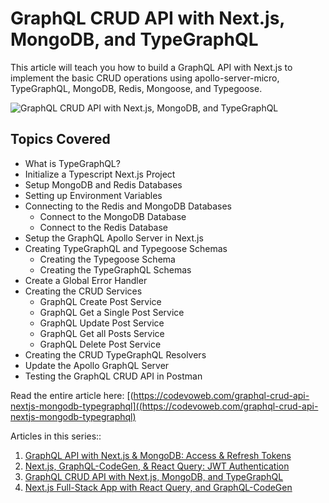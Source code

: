 # GraphQL CRUD API with Next.js, MongoDB, and TypeGraphQL

This article will teach you how to build a GraphQL API with Next.js to implement the basic CRUD operations using apollo-server-micro, TypeGraphQL, MongoDB, Redis, Mongoose, and Typegoose.

![GraphQL CRUD API with Next.js, MongoDB, and TypeGraphQL](https://codevoweb.com/wp-content/uploads/2022/06/GraphQL-CRUD-API-with-Next.js-MongoDB-and-TypeGraphQL.webp)

## Topics Covered

- What is TypeGraphQL?
- Initialize a Typescript Next.js Project
- Setup MongoDB and Redis Databases
- Setting up Environment Variables
- Connecting to the Redis and MongoDB Databases
    - Connect to the MongoDB Database
    - Connect to the Redis Database
- Setup the GraphQL Apollo Server in Next.js
- Creating TypeGraphQL and Typegoose Schemas
    - Creating the Typegoose Schema
    - Creating the TypeGraphQL Schemas
- Create a Global Error Handler
- Creating the CRUD Services
    - GraphQL Create Post Service
    - GraphQL Get a Single Post Service
    - GraphQL Update Post Service
    - GraphQL Get all Posts Service
    - GraphQL Delete Post Service
- Creating the CRUD TypeGraphQL Resolvers
- Update the Apollo GraphQL Server
- Testing the GraphQL CRUD API in Postman

Read the entire article here: [(https://codevoweb.com/graphql-crud-api-nextjs-mongodb-typegraphql]((https://codevoweb.com/graphql-crud-api-nextjs-mongodb-typegraphql)

Articles in this series::

1. [GraphQL API with Next.js & MongoDB: Access & Refresh Tokens](https://codevoweb.com/graphql-api-next-mongodb-access-and-refresh-tokens)
2. [Next.js, GraphQL-CodeGen, & React Query: JWT Authentication](https://codevoweb.com/nextjs-graphql-codegen-react-query-jwt-authentication)
3. [GraphQL CRUD API with Next.js, MongoDB, and TypeGraphQL](https://codevoweb.com/graphql-crud-api-nextjs-mongodb-typegraphql)
4. [Next.js Full-Stack App with React Query, and GraphQL-CodeGen](https://codevoweb.com/nextjs-full-stack-app-with-react-query-and-graphql-codegen)

